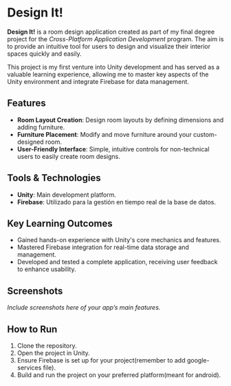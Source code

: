 # Design It!

**Design It!** is a room design application created as part of my final degree project for the *Cross-Platform Application Development* program. The aim is to provide an intuitive tool for users to design and visualize their interior spaces quickly and easily.

This project is my first venture into Unity development and has served as a valuable learning experience, allowing me to master key aspects of the Unity environment and integrate Firebase for data management.

## Features

- **Room Layout Creation**: Design room layouts by defining dimensions and adding furniture.
- **Furniture Placement**: Modify and move furniture around your custom-designed room.
- **User-Friendly Interface**: Simple, intuitive controls for non-technical users to easily create room designs.

## Tools & Technologies

- **Unity**: Main development platform.
- **Firebase**: Utilizado para la gestión en tiempo real de la base de datos.

## Key Learning Outcomes

- Gained hands-on experience with Unity's core mechanics and features.
- Mastered Firebase integration for real-time data storage and management.
- Developed and tested a complete application, receiving user feedback to enhance usability.


## Screenshots

*Include screenshots here of your app’s main features.*

## How to Run

1. Clone the repository.
2. Open the project in Unity.
3. Ensure Firebase is set up for your project(remember to add google-services file).
4. Build and run the project on your preferred platform(meant for android).

